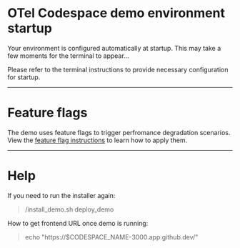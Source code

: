 # OTel Codespace demo environment startup

Your environment is configured automatically at startup. This may take a few moments for the terminal to appear...

Please refer to the terminal instructions to provide necessary configuration for startup.

----

# Feature flags
The demo uses feature flags to trigger perfromance degradation scenarios.  View the [feature flag instructions](flagd_intructions.md) to learn how to apply them.

----

# Help
If you need to run the installer again:
> /install_demo.sh deploy_demo

How to get frontend URL once demo is running:
> echo "https://$CODESPACE_NAME-3000.app.github.dev/"